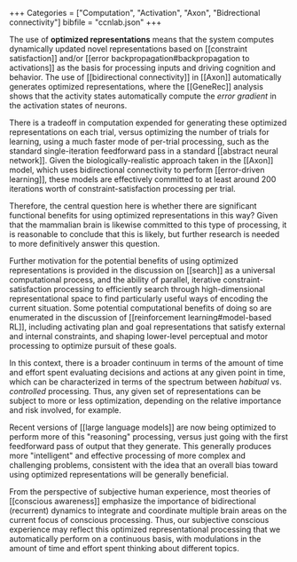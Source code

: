 +++
Categories = ["Computation", "Activation", "Axon", "Bidrectional connectivity"]
bibfile = "ccnlab.json"
+++

The use of **optimized representations** means that the system computes dynamically updated novel representations based on [[constraint satisfaction]] and/or [[error backpropagation#backpropagation to activations]] as the basis for processing inputs and driving cognition and behavior. The use of [[bidirectional connectivity]] in [[Axon]] automatically generates optimized representations, where the [[GeneRec]] analysis shows that the activity states automatically compute the _error gradient_ in the activation states of neurons.

There is a tradeoff in computation expended for generating these optimized representations on each trial, versus optimizing the number of trials for learning, using a much faster mode of per-trial processing, such as the standard single-iteration feedforward pass in a standard [[abstract neural network]]. Given the biologically-realistic approach taken in the [[Axon]] model, which uses bidirectional connectivity to perform [[error-driven learning]], these models are effectively committed to at least around 200 iterations worth of constraint-satisfaction processing per trial.

Therefore, the central question here is whether there are significant functional benefits for using optimized representations in this way? Given that the mammalian brain is likewise committed to this type of processing, it is reasonable to conclude that this is likely, but further research is needed to more definitively answer this question.

Further motivation for the potential benefits of using optimized representations is provided in the discussion on [[search]] as a universal computational process, and the ability of parallel, iterative constraint-satisfaction processing to efficiently search through high-dimensional representational space to find particularly useful ways of encoding the current situation. Some potential computational benefits of doing so are enumerated in the discussion of [[reinforcement learning#model-based RL]], including activating plan and goal representations that satisfy external and internal constraints, and shaping lower-level perceptual and motor processing to optimize pursuit of these goals.

In this context, there is a broader continuum in terms of the amount of time and effort spent evaluating decisions and actions at any given point in time, which can be characterized in terms of the spectrum between _habitual_ vs. _controlled_ processing. Thus, any given set of representations can be subject to more or less optimization, depending on the relative importance and risk involved, for example.

Recent versions of [[large language models]] are now being optimized to perform more of this "reasoning" processing, versus just going with the first feedforward pass of output that they generate. This generally produces more "intelligent" and effective processing of more complex and challenging problems, consistent with the idea that an overall bias toward using optimized representations will be generally beneficial.

From the perspective of subjective human experience, most theories of [[conscious awareness]] emphasize the importance of bidirectional (recurrent) dynamics to integrate and coordinate multiple brain areas on the current focus of conscious processing. Thus, our subjective conscious experience may reflect this optimized representational processing that we automatically perform on a continuous basis, with modulations in the amount of time and effort spent thinking about different topics.


